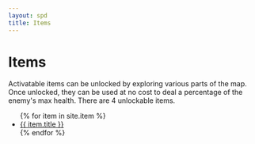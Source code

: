 ```yaml
---
layout: spd
title: Items
---
```


# Items

Activatable items can be unlocked by exploring various parts of the map. Once unlocked, they can be used at no cost to deal a percentage of the enemy's max health. There are 4 unlockable items.

<ul>
  {% for item in site.item %}
    <li><a href="{{ item.url }}">{{ item.title }}</a></li>
  {% endfor %}
<ul>
